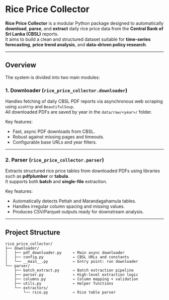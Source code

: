 # Rice Price Collector

**Rice Price Collector** is a modular Python package designed to automatically **download**, **parse**, and **extract** daily rice price data from the **Central Bank of Sri Lanka (CBSL)** reports.  
It aims to build a clean and structured dataset suitable for **time-series forecasting**, **price trend analysis**, and **data-driven policy research**.

---

## Overview

The system is divided into two main modules:

### 1. Downloader (`rice_price_collector.downloader`)
Handles fetching of daily CBSL PDF reports via asynchronous web scraping using `aiohttp` and `BeautifulSoup`.  
All downloaded PDFs are saved by year in the `data/raw/<year>/` folder.

Key features:
- Fast, async PDF downloads from CBSL.
- Robust against missing pages and timeouts.
- Configurable base URLs and year filters.

---

### 2. Parser (`rice_price_collector.parser`)
Extracts structured rice price tables from downloaded PDFs using libraries such as **pdfplumber** or **tabula**.  
It supports both **batch** and **single-file** extraction.

Key features:
- Automatically detects Pettah and Marandagahamula tables.
- Handles irregular column spacing and missing values.
- Produces CSV/Parquet outputs ready for downstream analysis.

---

## Project Structure

```text
rice_price_collector/
├── downloader/
│   ├── pdf_downloader.py     ← Main async downloader
│   ├── config.py             ← CBSL URLs and constants
│   └── __main__.py           ← Entry point: run downloader
└── parser/
    ├── batch_extract.py      ← Batch extraction pipeline
    ├── parser.py             ← High-level extraction logic
    ├── columns.py            ← Column mapping + validation
    ├── utils.py              ← Helper functions
    └── extractors/
        └── rice.py           ← Rice table parser
```

